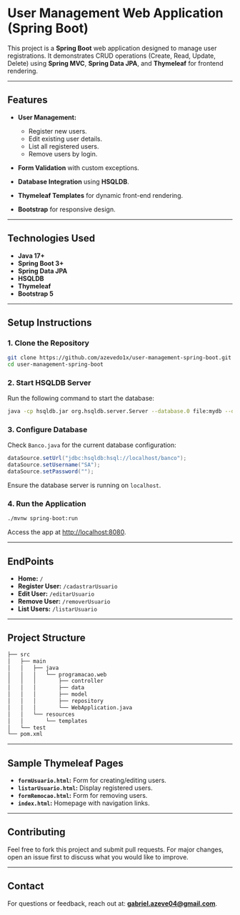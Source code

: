 # **User Management Web Application (Spring Boot)**

This project is a **Spring Boot** web application designed to manage user registrations. It demonstrates CRUD operations (Create, Read, Update, Delete) using **Spring MVC**, **Spring Data JPA**, and **Thymeleaf** for frontend rendering.

---

## **Features**
- **User Management:**
  - Register new users.
  - Edit existing user details.
  - List all registered users.
  - Remove users by login.
  
- **Form Validation** with custom exceptions.
- **Database Integration** using **HSQLDB**.
- **Thymeleaf Templates** for dynamic front-end rendering.
- **Bootstrap** for responsive design.

---

## **Technologies Used**
- **Java 17+**
- **Spring Boot 3+**
- **Spring Data JPA**
- **HSQLDB**
- **Thymeleaf**
- **Bootstrap 5**

---

## **Setup Instructions**

### 1. **Clone the Repository**
```bash
git clone https://github.com/azevedo1x/user-management-spring-boot.git
cd user-management-spring-boot
```

### 2. **Start HSQLDB Server**
Run the following command to start the database:
```bash
java -cp hsqldb.jar org.hsqldb.server.Server --database.0 file:mydb --dbname.0 banco
```

### 3. **Configure Database**
Check `Banco.java` for the current database configuration:
```java
dataSource.setUrl("jdbc:hsqldb:hsql://localhost/banco");
dataSource.setUsername("SA");
dataSource.setPassword("");
```
Ensure the database server is running on `localhost`.

### 4. **Run the Application**
```bash
./mvnw spring-boot:run
```
Access the app at [http://localhost:8080](http://localhost:8080).

---

## **EndPoints**

- **Home:** `/`
- **Register User:** `/cadastrarUsuario`
- **Edit User:** `/editarUsuario`
- **Remove User:** `/removerUsuario`
- **List Users:** `/listarUsuario`

---

## **Project Structure**

```bash
├── src
│   ├── main
│   │   ├── java
│   │   │   └── programacao.web
│   │   │       ├── controller
│   │   │       ├── data
│   │   │       ├── model
│   │   │       ├── repository
│   │   │       └── WebApplication.java
│   │   └── resources
│   │       └── templates
│   └── test
└── pom.xml
```

---

## **Sample Thymeleaf Pages**
- **`formUsuario.html`:** Form for creating/editing users.
- **`listarUsuario.html`:** Display registered users.
- **`formRemocao.html`:** Form for removing users.
- **`index.html`:** Homepage with navigation links.

---

## **Contributing**
Feel free to fork this project and submit pull requests. For major changes, open an issue first to discuss what you would like to improve.

--- 

## **Contact**
For questions or feedback, reach out at: **gabriel.azeve04@gmail.com**.